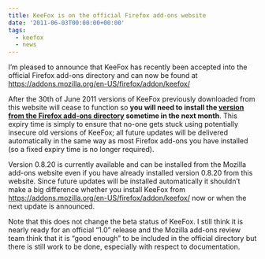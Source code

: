 ```yaml
---
title: KeeFox is on the official Firefox add-ons website
date: '2011-06-03T00:00:00+00:00'
tags:
  - keefox
  - news
---
```

<p>I’m  pleased to announce that KeeFox has recently been accepted into the  official Firefox add-ons directory and can now be found at <a href="https://addons.mozilla.org/en-US/firefox/addon/keefox/" title="Go to https://addons.mozilla.org/en-US/firefox/addon/keefox/" target="_blank" class="externlink">https://addons.mozilla.org/en-US/firefox/addon/keefox/</a>
</p>
<p>After the 30th of June 2011 versions of KeeFox previously downloaded from this website will cease to function so <strong>you will need to install the <a href="https://addons.mozilla.org/en-US/firefox/addon/keefox/" title="Go to https://addons.mozilla.org/en-US/firefox/addon/keefox/" target="_blank" class="externlink">version from the Firefox add-ons directory</a> sometime in the next month</strong>.  This expiry time is simply to ensure that no-one gets stuck using  potentially insecure old versions of KeeFox; all future updates will be  delivered automatically in the same way as most Firefox add-ons you  have installed (so a fixed expiry time is no longer required).
</p>
<p>Version 0.8.20 is currently available and can be installed from the  Mozilla add-ons website even if you have already installed version  0.8.20 from this website. Since future updates will be installed  automatically it shouldn’t make a big difference whether you install  KeeFox from <a href="https://addons.mozilla.org/en-US/firefox/addon/keefox/" title="Go to https://addons.mozilla.org/en-US/firefox/addon/keefox/" target="_blank" class="externlink">https://addons.mozilla.org/en-US/firefox/addon/keefox/</a> now or when the next update is announced.
</p>
<p>Note that this does not change the beta status of KeeFox. I still  think it is nearly ready for an official “1.0” release and the Mozilla  add-ons review team think that it is “good enough” to be included in the  official directory but there is still work to be done, especially with  respect to documentation.</p>
